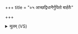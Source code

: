 +++
title = "०५ आच्छद्विधानैर्गुपितो बार्हतैः"

+++
<details><summary>मूलम् (VS)</summary>

आ॒च्छद्वि॑धानैर्गुपि॒तो बार्ह॑तैः सोमः रक्षि॒तः। ग्राव्णा॒मिच्छृ॒ण्वन्ति॑ष्ठसि॒न ते॑ अश्नाति॒ पार्थि॑वः ॥
</details>